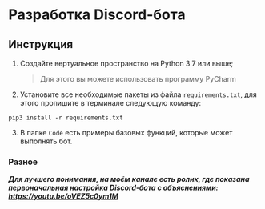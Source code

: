 # Разработка Discord-бота

## Инструкция

1)  Создайте вертуальное пространство на Python 3.7 или выше;
    > Для этого вы можете использовать программу PyCharm

2)  Установите все необходимые пакеты из файла `requirements.txt`, для этого пропишите в терминале следующую команду:
```
pip3 install -r requirements.txt
```
3)  В папке `Code` есть примеры базовых функций, которые может выполнять бот.

### Разное

***Для лучшего понимания, на моём канале есть ролик, где показана первоначальная настройка Discord-бота с объяснениями: https://youtu.be/oVEZ5c0ym1M***
